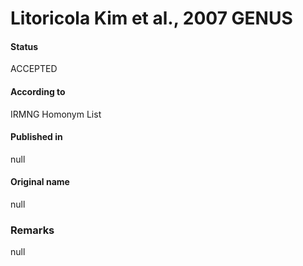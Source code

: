 Litoricola Kim et al., 2007 GENUS
=======

#### Status
ACCEPTED

#### According to
IRMNG Homonym List

#### Published in
null

#### Original name
null

### Remarks
null